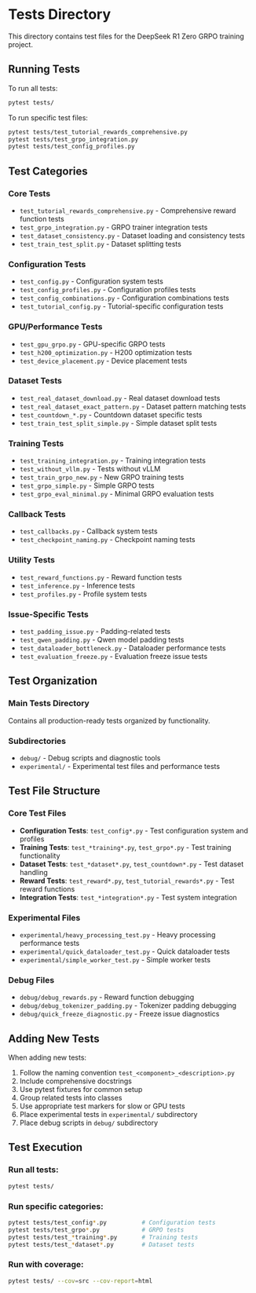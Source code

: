 # Tests Directory

This directory contains test files for the DeepSeek R1 Zero GRPO training project.

## Running Tests

To run all tests:
```bash
pytest tests/
```

To run specific test files:
```bash
pytest tests/test_tutorial_rewards_comprehensive.py
pytest tests/test_grpo_integration.py
pytest tests/test_config_profiles.py
```

## Test Categories

### Core Tests
- `test_tutorial_rewards_comprehensive.py` - Comprehensive reward function tests
- `test_grpo_integration.py` - GRPO trainer integration tests
- `test_dataset_consistency.py` - Dataset loading and consistency tests
- `test_train_test_split.py` - Dataset splitting tests

### Configuration Tests
- `test_config.py` - Configuration system tests
- `test_config_profiles.py` - Configuration profiles tests
- `test_config_combinations.py` - Configuration combinations tests
- `test_tutorial_config.py` - Tutorial-specific configuration tests

### GPU/Performance Tests
- `test_gpu_grpo.py` - GPU-specific GRPO tests
- `test_h200_optimization.py` - H200 optimization tests
- `test_device_placement.py` - Device placement tests

### Dataset Tests
- `test_real_dataset_download.py` - Real dataset download tests
- `test_real_dataset_exact_pattern.py` - Dataset pattern matching tests
- `test_countdown_*.py` - Countdown dataset specific tests
- `test_train_test_split_simple.py` - Simple dataset split tests

### Training Tests
- `test_training_integration.py` - Training integration tests
- `test_without_vllm.py` - Tests without vLLM
- `test_train_grpo_new.py` - New GRPO training tests
- `test_grpo_simple.py` - Simple GRPO tests
- `test_grpo_eval_minimal.py` - Minimal GRPO evaluation tests

### Callback Tests
- `test_callbacks.py` - Callback system tests
- `test_checkpoint_naming.py` - Checkpoint naming tests

### Utility Tests
- `test_reward_functions.py` - Reward function tests
- `test_inference.py` - Inference tests
- `test_profiles.py` - Profile system tests

### Issue-Specific Tests
- `test_padding_issue.py` - Padding-related tests
- `test_qwen_padding.py` - Qwen model padding tests
- `test_dataloader_bottleneck.py` - Dataloader performance tests
- `test_evaluation_freeze.py` - Evaluation freeze issue tests

## Test Organization

### Main Tests Directory
Contains all production-ready tests organized by functionality.

### Subdirectories
- `debug/` - Debug scripts and diagnostic tools
- `experimental/` - Experimental test files and performance tests

## Test File Structure

### Core Test Files
- **Configuration Tests**: `test_config*.py` - Test configuration system and profiles
- **Training Tests**: `test_*training*.py`, `test_grpo*.py` - Test training functionality
- **Dataset Tests**: `test_*dataset*.py`, `test_countdown*.py` - Test dataset handling
- **Reward Tests**: `test_reward*.py`, `test_tutorial_rewards*.py` - Test reward functions
- **Integration Tests**: `test_*integration*.py` - Test system integration

### Experimental Files
- `experimental/heavy_processing_test.py` - Heavy processing performance tests
- `experimental/quick_dataloader_test.py` - Quick dataloader tests
- `experimental/simple_worker_test.py` - Simple worker tests

### Debug Files
- `debug/debug_rewards.py` - Reward function debugging
- `debug/debug_tokenizer_padding.py` - Tokenizer padding debugging
- `debug/quick_freeze_diagnostic.py` - Freeze issue diagnostics

## Adding New Tests

When adding new tests:
1. Follow the naming convention `test_<component>_<description>.py`
2. Include comprehensive docstrings
3. Use pytest fixtures for common setup
4. Group related tests into classes
5. Use appropriate test markers for slow or GPU tests
6. Place experimental tests in `experimental/` subdirectory
7. Place debug scripts in `debug/` subdirectory

## Test Execution

### Run all tests:
```bash
pytest tests/
```

### Run specific categories:
```bash
pytest tests/test_config*.py          # Configuration tests
pytest tests/test_grpo*.py            # GRPO tests
pytest tests/test_*training*.py       # Training tests
pytest tests/test_*dataset*.py        # Dataset tests
```

### Run with coverage:
```bash
pytest tests/ --cov=src --cov-report=html
```